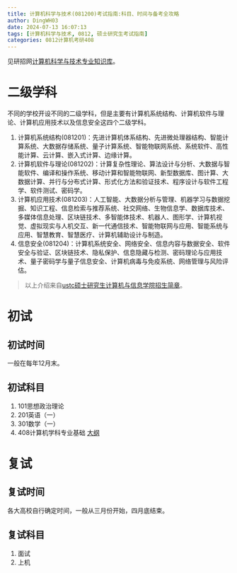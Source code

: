 ```yaml
---
title: 计算机科学与技术(081200)考试指南:科目、时间与备考全攻略
author: DingWH03
date: 2024-07-13 16:07:13
tags: [计算机科学与技术, 0812, 硕士研究生考试指南]
categories: 0812计算机考研408
---
```


见研招网[计算机科学与技术专业知识库](https://yz.chsi.com.cn/zyk/specialityDetail.do?zymc=%e8%ae%a1%e7%ae%97%e6%9c%ba%e7%a7%91%e5%ad%a6%e4%b8%8e%e6%8a%80%e6%9c%af&zydm=081200&cckey=10&ssdm=&method=distribution)。

# 二级学科

不同的学校开设不同的二级学科，但是主要有计算机系统结构、计算机软件与理论、计算机应用技术以及信息安全这四个二级学科。

1. 计算机系统结构(081201)：先进计算机体系结构、先进微处理器结构、智能计算系统、大数据存储系统、量子计算系统、智能物联网系统、系统软件、高性能计算、云计算、嵌入式计算、边缘计算。
2. 计算机软件与理论(081202)：计算复杂性理论、算法设计与分析、大数据与智能软件、编译和操作系统、移动计算和智能物联网、新型数据库、图计算、大数据计算、并行与分布式计算、形式化方法和验证技术、程序设计与软件工程学、软件测试、密码学。
3. 计算机应用技术(081203)：人工智能、大数据分析与管理、机器学习与数据挖掘、知识工程、信息检索与推荐系统、社交网络、生物信息学、数据库技术、多媒体信息处理、区块链技术、多智能体技术、机器人、图形学、计算机视觉、虚拟现实与人机交互、新一代通信技术、智能物联网与应用、智能系统与应用、智慧教育、智慧医疗、计算机辅助设计与制造。
4. 信息安全(081204)：计算机系统安全、网络安全、信息内容与数据安全、软件安全与验证、区块链技术、隐私保护、信息隐藏与检测、密码理论与应用技术、量子密码学与量子信息安全、计算机病毒与免疫系统、网络管理与风险评估。

> 以上介绍来自[ustc硕士研究生计算机与信息学院招生简章](https://yz1.ustc.edu.cn/sszs_2024/index_8.shtml)。

# 初试

## 初试时间

一般在每年12月末。

## 初试科目

1. 101思想政治理论
2. 201英语（一）
3. 301数学（一）
4. 408计算机学科专业基础
[大纲](https://blog.cxhap.top/2024/07/11/2024-7-11-2024%E8%AE%A1%E7%AE%97%E6%9C%BA%E5%AD%A6%E7%A7%91%E4%B8%93%E4%B8%9A%E5%9F%BA%E7%A1%80-408-%E8%80%83%E8%AF%95%E5%A4%A7%E7%BA%B2/)

# 复试

## 复试时间

各大高校自行确定时间，一般从三月份开始，四月底结束。

## 复试科目

1. 面试
2. 上机